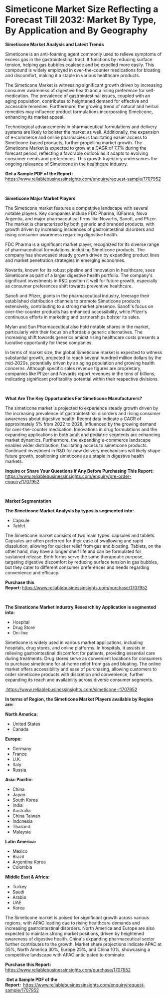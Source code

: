 <p><h1>Simeticone Market Size Reflecting a Forecast Till 2032: Market By Type, By Application and By Geography</h1></p><p><strong>Simeticone Market Analysis and Latest Trends</strong></p>
<p><p>Simeticone is an anti-foaming agent commonly used to relieve symptoms of excess gas in the gastrointestinal tract. It functions by reducing surface tension, helping gas bubbles coalesce and be expelled more easily. This compound is widely employed in over-the-counter medications for bloating and discomfort, making it a staple in various healthcare products.</p><p>The Simeticone Market is witnessing significant growth driven by increasing consumer awareness of digestive health and a rising preference for self-medication. The prevalence of gastrointestinal issues, coupled with an aging population, contributes to heightened demand for effective and accessible remedies. Furthermore, the growing trend of natural and herbal remedies may influence product formulations incorporating Simeticone, enhancing its market appeal.</p><p>Technological advancements in pharmaceutical formulations and delivery systems are likely to bolster the market as well. Additionally, the expansion of e-commerce and online pharmacies is facilitating easier access to Simeticone-based products, further propelling market growth. The Simeticone Market is expected to grow at a CAGR of 7.7% during the forecast period, reflecting a favorable outlook as it adapts to evolving consumer needs and preferences. This growth trajectory underscores the ongoing relevance of Simeticone in the healthcare industry.</p></p>
<p><strong>Get a Sample PDF of the Report:&nbsp;</strong> <a href="https://www.reliablebusinessinsights.com/enquiry/request-sample/1707952?utm_campaign=1847&utm_medium=2&utm_source=Github&utm_content=ia&utm_term=19042025&utm_id=simeticone">https://www.reliablebusinessinsights.com/enquiry/request-sample/1707952</a></p>
<p>&nbsp;</p>
<p><strong>Simeticone Major Market Players</strong></p>
<p><p>The Simeticone market features a competitive landscape with several notable players. Key companies include FDC Pharma, IQFarma, Nova Argentia, and major pharmaceutical firms like Novartis, Sanofi, and Pfizer. The market is characterized by both generic and branded products, with growth driven by increasing incidences of gastrointestinal disorders and rising consumer awareness regarding digestive health.</p><p>FDC Pharma is a significant market player, recognized for its diverse range of pharmaceutical formulations, including Simeticone products. The company has showcased steady growth driven by expanding product lines and market penetration strategies in emerging economies.</p><p>Novartis, known for its robust pipeline and innovation in healthcare, sees Simeticone as part of a larger digestive health portfolio. The company's significant investments in R&D position it well for future growth, especially as consumer preferences shift towards preventive healthcare.</p><p>Sanofi and Pfizer, giants in the pharmaceutical industry, leverage their established distribution channels to promote Simeticone products extensively, contributing to a strong market presence. Sanofi's focus on over-the-counter products has enhanced accessibility, while Pfizer's continuous efforts in marketing and partnerships bolster its sales.</p><p>Mylan and Sun Pharmaceutical also hold notable shares in the market, particularly with their focus on affordable generic alternatives. The increasing shift towards generics amidst rising healthcare costs presents a lucrative opportunity for these companies.</p><p>In terms of market size, the global Simeticone market is expected to witness substantial growth, projected to reach several hundred million dollars by the mid-2020s, potentially driven by an aging population and growing health concerns. Although specific sales revenue figures are proprietary, companies like Pfizer and Novartis report revenues in the tens of billions, indicating significant profitability potential within their respective divisions.</p></p>
<p>&nbsp;</p>
<p><strong>What Are The Key Opportunities For Simeticone Manufacturers?</strong></p>
<p><p>The simeticone market is projected to experience steady growth driven by the increasing prevalence of gastrointestinal disorders and rising consumer awareness about digestive health. Recent data indicate a CAGR of approximately 5% from 2022 to 2028, influenced by the growing demand for over-the-counter medication. Innovations in drug formulations and the expanding applications in both adult and pediatric segments are enhancing market dynamics. Furthermore, the expanding e-commerce landscape enables wider distribution, facilitating access to simeticone products. Continued investment in R&D for new delivery mechanisms will likely shape future growth, positioning simeticone as a staple in digestive health markets.</p></p>
<p><strong>Inquire or Share Your Questions If Any Before Purchasing This Report:</strong> <a href="https://www.reliablebusinessinsights.com/enquiry/pre-order-enquiry/1707952?utm_campaign=1847&utm_medium=2&utm_source=Github&utm_content=ia&utm_term=19042025&utm_id=simeticone">https://www.reliablebusinessinsights.com/enquiry/pre-order-enquiry/1707952</a></p>
<p>&nbsp;</p>
<p><strong>Market Segmentation</strong></p>
<p><strong>The Simeticone Market Analysis by types is segmented into:</strong></p>
<p><ul><li>Capsule</li><li>Tablet</li></ul></p>
<p><p>The Simeticone market consists of two main types: capsules and tablets. Capsules are often preferred for their ease of swallowing and rapid dissolution, allowing for quicker relief from gas and bloating. Tablets, on the other hand, may have a longer shelf life and can be formulated for sustained release. Both forms serve the same therapeutic purpose, targeting digestive discomfort by reducing surface tension in gas bubbles, but they cater to different consumer preferences and needs regarding convenience and efficacy.</p></p>
<p><strong>Purchase this Report:&nbsp;</strong><a href="https://www.reliablebusinessinsights.com/purchase/1707952?utm_campaign=1847&utm_medium=2&utm_source=Github&utm_content=ia&utm_term=19042025&utm_id=simeticone">https://www.reliablebusinessinsights.com/purchase/1707952</a></p>
<p>&nbsp;</p>
<p><strong>The Simeticone Market Industry Research by Application is segmented into:</strong></p>
<p><ul><li>Hospital</li><li>Drug Store</li><li>On-line</li></ul></p>
<p><p>Simeticone is widely used in various market applications, including hospitals, drug stores, and online platforms. In hospitals, it assists in relieving gastrointestinal discomfort for patients, providing essential care during treatments. Drug stores serve as convenient locations for consumers to purchase simeticone for at-home relief from gas and bloating. The online market offers accessibility and ease of purchasing, allowing customers to order simeticone products with discretion and convenience, further expanding its reach and availability across diverse consumer segments.</p></p>
<p><a href="https://www.reliablebusinessinsights.com/simeticone-r1707952?utm_campaign=1847&utm_medium=2&utm_source=Github&utm_content=ia&utm_term=19042025&utm_id=simeticone">&nbsp;https://www.reliablebusinessinsights.com/simeticone-r1707952</a></p>
<p><strong>In terms of Region, the Simeticone Market Players available by Region are:</strong></p>
<p>
    <p> <strong> North America: </strong>
        <ul>
            <li>United States</li>
            <li>Canada</li>
        </ul>
        </p> 
    <p> <strong> Europe: </strong>
        <ul>
            <li>Germany</li>
            <li>France</li>
            <li>U.K.</li>
            <li>Italy</li>
            <li>Russia</li>
        </ul>
        </p> 
    <p> <strong> Asia-Pacific: </strong>
        <ul>
            <li>China</li>
            <li>Japan</li>
            <li>South Korea</li>
            <li>India</li>
            <li>Australia</li>
            <li>China Taiwan</li>
            <li>Indonesia</li>
            <li>Thailand</li>
            <li>Malaysia</li>
        </ul>
        </p> 
    <p> <strong> Latin America: </strong>
        <ul>
            <li>Mexico</li>
            <li>Brazil</li>
            <li>Argentina Korea</li>
            <li>Colombia</li>
        </ul>
        </p> 
    <p> <strong> Middle East & Africa: </strong>
        <ul>
            <li>Turkey</li>
            <li>Saudi</li>
            <li>Arabia</li>
            <li>UAE</li>
            <li>Korea</li>
        </ul>
    </p>
    </p>
<p><p>The Simeticone market is poised for significant growth across various regions, with APAC leading due to rising healthcare demands and increasing gastrointestinal disorders. North America and Europe are also expected to maintain strong market positions, driven by heightened awareness of digestive health. China's expanding pharmaceutical sector further contributes to the growth. Market share projections indicate APAC at 35%, North America 30%, Europe 25%, and China 10%, showcasing a competitive landscape with APAC anticipated to dominate.</p></p>
<p><strong>Purchase this Report: </strong><a href="https://www.reliablebusinessinsights.com/purchase/1707952?utm_campaign=1847&utm_medium=2&utm_source=Github&utm_content=ia&utm_term=19042025&utm_id=simeticone">https://www.reliablebusinessinsights.com/purchase/1707952</a></p>
<p>&nbsp;<strong>Get a Sample PDF of the Report:&nbsp;&nbsp;</strong><a href="https://www.reliablebusinessinsights.com/enquiry/request-sample/1707952?utm_campaign=1847&utm_medium=2&utm_source=Github&utm_content=ia&utm_term=19042025&utm_id=simeticone">https://www.reliablebusinessinsights.com/enquiry/request-sample/1707952</a></p>
<p><strong></strong></p>
<p><p></p><p></p><p></p></p>